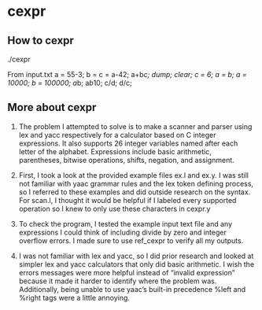 # cexpr

## How to cexpr
./cexpr

From input.txt
a = 55-3;
b = c = a-42;
a+b*c;
dump;
clear;
c = 6;
a = b;
a = 10000;
b = 100000;
a*b;
a*b*10;
c/d;
d/c;

## More about cexpr

1. The problem I attempted to solve is to make a scanner and parser using lex and yacc
respectively for a calculator based on C integer expressions. It also supports 26 integer
variables named after each letter of the alphabet. Expressions include basic arithmetic,
parentheses, bitwise operations, shifts, negation, and assignment.


2. First, I took a look at the provided example files ex.l and ex.y. I was still not familiar with
yaac grammar rules and the lex token defining process, so I referred to these examples
and did outside research on the syntax. For scan.l, I thought it would be helpful if I
labeled every supported operation so I knew to only use these characters in cexpr.y


3. To check the program, I tested the example input text file and any expressions I could
think of including divide by zero and integer overflow errors. I made sure to use
ref_cexpr to verify all my outputs.


4. I was not familiar with lex and yacc, so I did prior research and looked at simpler lex and
yacc calculators that only did basic arithmetic. I wish the errors messages were more
helpful instead of “invalid expression” because it made it harder to identify where the
problem was. Additionally, being unable to use yaac’s built-in precedence %left and
%right tags were a little annoying.
